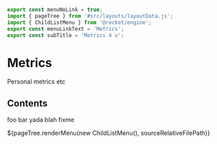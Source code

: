 ```js server

export const menuNoLink = true;
import { pageTree } from '#src/layouts/layoutData.js';
import { ChildListMenu } from '@rocket/engine';
export const menuLinkText = 'Metrics';
export const subTitle = 'Metrics 4 u';
```

# Metrics

Personal metrics etc

## Contents

foo bar yada blah fixme

<div>${pageTree.renderMenu(new ChildListMenu(), sourceRelativeFilePath)}</div>
